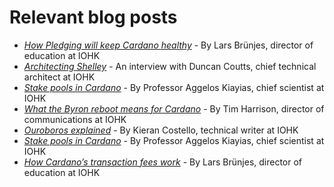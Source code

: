 # Relevant blog posts

* [_How Pledging will keep Cardano healthy_](https://iohk.io/en/blog/posts/2020/05/12/how-pledging-encourages-a-healthy-decentralized-cardano-ecosystem/) - By Lars Brünjes, director of education at IOHK
* [_Architecting Shelley_](https://iohk.io/en/blog/posts/2020/04/07/architecting-shelley-an-interview-with-duncan-coutts-1/) - An interview with Duncan Coutts, chief technical architect at IOHK
* [_Stake pools in Cardano_](https://iohk.io/en/blog/posts/2018/10/23/stake-pools-in-cardano/) - By Professor Aggelos Kiayias, chief scientist at IOHK
* [_What the Byron reboot means for Cardano_](https://iohk.io/en/blog/posts/2020/03/30/what-the-byron-reboot-means-for-cardano/) - By Tim Harrison, director of communications at IOHK
* [_Ouroboros explained_](https://iohk.io/en/blog/posts/2020/03/23/from-classic-to-hydra-the-implementations-of-ouroboros-explained/) - By Kieran Costello, technical writer at IOHK
* [_Stake pools in Cardano_](https://iohk.io/blog/stake-pools-in-cardano/) - By Professor Aggelos Kiayias, chief scientist at IOHK
* [_How Cardano’s transaction fees work_](https://iohk.io/blog/how-cardanos-transaction-fees-work/) - By Lars Brünjes, director of education at IOHK


